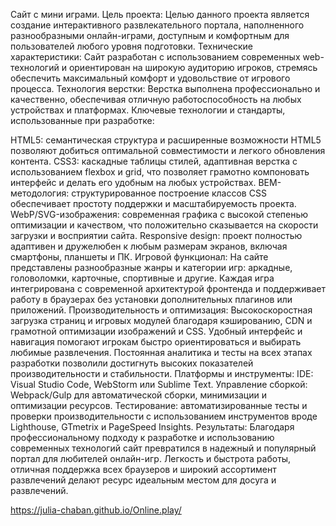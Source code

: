 Сайт с мини играми.
Цель проекта:
Целью данного проекта является создание интерактивного развлекательного портала, наполненного разнообразными онлайн-играми, доступным и комфортным для пользователей любого уровня подготовки.
Технические характеристики:
Сайт разработан с использованием современных web-технологий и ориентирован на широкую аудиторию игроков, стремясь обеспечить максимальный комфорт и удовольствие от игрового процесса.
Технология верстки:
Верстка выполнена профессионально и качественно, обеспечивая отличную работоспособность на любых устройствах и платформах. Ключевые технологии и стандарты, использованные при разработке:

HTML5: семантическая структура и расширенные возможности HTML5 позволяют добиться оптимальной совместимости и легкого обновления контента.
CSS3: каскадные таблицы стилей, адаптивная верстка с использованием flexbox и grid, что позволяет грамотно компоновать интерфейс и делать его удобным на любых устройствах.
BEM-методология: структурированное построение классов CSS обеспечивает простоту поддержки и масштабируемость проекта.
WebP/SVG-изображения: современная графика с высокой степенью оптимизации и качеством, что положительно сказывается на скорости загрузки и восприятии сайта.
Responsive design: проект полностью адаптивен и дружелюбен к любым размерам экранов, включая смартфоны, планшеты и ПК.
Игровой функционал:
На сайте представлены разнообразные жанры и категории игр: аркадные, головоломки, карточные, спортивные и другие. Каждая игра интегрирована с современной архитектурой фронтенда и поддерживает работу в браузерах без установки дополнительных плагинов или приложений.
Производительность и оптимизация:
Высокоскоростная загрузка страниц и игровых модулей благодаря кэшированию, CDN и грамотной оптимизации изображений и CSS.
Удобный интерфейс и навигация помогают игрокам быстро ориентироваться и выбирать любимые развлечения.
Постоянная аналитика и тесты на всех этапах разработки позволили достигнуть высоких показателей производительности и стабильности.
Платформы и инструменты:
IDE: Visual Studio Code, WebStorm или Sublime Text.
Управление сборкой: Webpack/Gulp для автоматической сборки, минимизации и оптимизации ресурсов.
Тестирование: автоматизированные тесты и проверки производительности с использованием инструментов вроде Lighthouse, GTmetrix и PageSpeed Insights.
Результаты:
Благодаря профессиональному подходу к разработке и использованию современных технологий сайт превратился в надежный и популярный портал для любителей онлайн-игр. Легкость и быстрота работы, отличная поддержка всех браузеров и широкий ассортимент развлечений делают ресурс идеальным местом для досуга и развлечений.

https://julia-chaban.github.io/Online.play/
